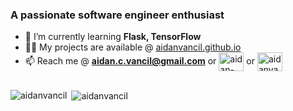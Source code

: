 <h3>A passionate software engineer enthusiast</h3>

- 🌱 I’m currently learning **Flask, TensorFlow**
- 👨‍💻 My projects are available @ [aidanvancil.github.io](aidanvancil.github.io)
- 📫 Reach me @ **aidan.c.vancil@gmail.com** or <a href="https://linkedin.com/in/aidan-vancil" target="blank"><img align="center" src="https://raw.githubusercontent.com/rahuldkjain/github-profile-readme-generator/master/src/images/icons/Social/linked-in-alt.svg" alt="aidan-vancil" height="30" width="40" /></a> or <a href="https://kaggle.com/aidanvancil" target="blank"><img align="center" src="https://raw.githubusercontent.com/rahuldkjain/github-profile-readme-generator/master/src/images/icons/Social/kaggle.svg" alt="aidanvancil" height="30" width="40" /></a>
<h2></h2>
<p><img align="left" src="https://github-readme-stats.vercel.app/api/top-langs?username=aidanvancil&show_icons=true&locale=en&layout=compact" alt="aidanvancil" /></p>

<p>&nbsp;<img align="center" src="https://github-readme-stats.vercel.app/api?username=aidanvancil&show_icons=true&locale=en" alt="aidanvancil" /></p>
 
